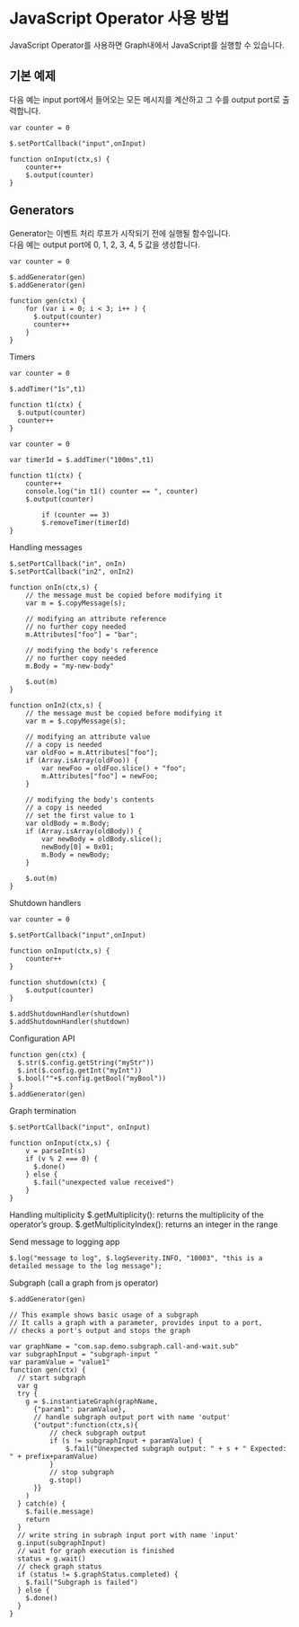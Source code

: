 # JavaScript Operator 사용 방법
JavaScript Operator를 사용하면 Graph내에서 JavaScript를 실행할 수 있습니다.

## 기본 예제
다음 예는 input port에서 들어오는 모든 메시지를 계산하고 그 수를 output port로 출력합니다.
```shell
var counter = 0

$.setPortCallback("input",onInput)

function onInput(ctx,s) {
    counter++
    $.output(counter)
}
```

## Generators
Generator는 이벤트 처리 루프가 시작되기 전에 실행될 함수입니다.<br>
다음 예는 output port에 0, 1, 2, 3, 4, 5 값을 생성합니다.
```shell
var counter = 0

$.addGenerator(gen)
$.addGenerator(gen)

function gen(ctx) {
    for (var i = 0; i < 3; i++ ) {
      $.output(counter)
      counter++
    }
}
```

Timers
```shell
var counter = 0

$.addTimer("1s",t1)

function t1(ctx) {
  $.output(counter)
  counter++
}
```
```shell
var counter = 0

var timerId = $.addTimer("100ms",t1)

function t1(ctx) {
    counter++
    console.log("in t1() counter == ", counter)
    $.output(counter)

        if (counter == 3)
        $.removeTimer(timerId)
}
```

Handling messages
```shell
$.setPortCallback("in", onIn)
$.setPortCallback("in2", onIn2)

function onIn(ctx,s) {
    // the message must be copied before modifying it
    var m = $.copyMessage(s);

    // modifying an attribute reference
    // no further copy needed
    m.Attributes["foo"] = "bar";

    // modifying the body's reference
    // no further copy needed
    m.Body = "my-new-body"

    $.out(m)
}

function onIn2(ctx,s) {
    // the message must be copied before modifying it
    var m = $.copyMessage(s);

    // modifying an attribute value
    // a copy is needed
    var oldFoo = m.Attributes["foo"];
    if (Array.isArray(oldFoo)) {
        var newFoo = oldFoo.slice() + "foo";
        m.Attributes["foo"] = newFoo;
    }

    // modifying the body's contents
    // a copy is needed
    // set the first value to 1
    var oldBody = m.Body;
    if (Array.isArray(oldBody)) {
        var newBody = oldBody.slice();
        newBody[0] = 0x01;
        m.Body = newBody;
    }

    $.out(m)
}
```

Shutdown handlers
```shell
var counter = 0

$.setPortCallback("input",onInput)

function onInput(ctx,s) {
    counter++
}

function shutdown(ctx) {
    $.output(counter)
}

$.addShutdownHandler(shutdown)
$.addShutdownHandler(shutdown)
```

Configuration API
```shell
function gen(ctx) {
  $.str($.config.getString("myStr"))
  $.int($.config.getInt("myInt"))
  $.bool(""+$.config.getBool("myBool"))
}
$.addGenerator(gen)
```

Graph termination
```shell
$.setPortCallback("input", onInput)

function onInput(ctx,s) {
    v = parseInt(s)
    if (v % 2 === 0) {
      $.done()
    } else {
      $.fail("unexpected value received")
    }
}
```

Handling multiplicity
$.getMultiplicity(): returns the multiplicity of the operator’s group.
$.getMultiplicityIndex(): returns an integer in the range

Send message to logging app
```shell
$.log("message to log", $.logSeverity.INFO, "10003", "this is a detailed message to the log message");
```

Subgraph (call a graph from js operator)
```shell
$.addGenerator(gen)

// This example shows basic usage of a subgraph
// It calls a graph with a parameter, provides input to a port,
// checks a port's output and stops the graph

var graphName = "com.sap.demo.subgraph.call-and-wait.sub"
var subgraphInput = "subgraph-input "
var paramValue = "value1"
function gen(ctx) {
  // start subgraph
  var g
  try {
    g = $.instantiateGraph(graphName,
      {"param1": paramValue},
      // handle subgraph output port with name 'output'
      {"output":function(ctx,s){
          // check subgraph output
          if (s != subgraphInput + paramValue) {
              $.fail("Unexpected subgraph output: " + s + " Expected: " + prefix+paramValue)
          }
          // stop subgraph
          g.stop()
      }}
    )
  } catch(e) {
    $.fail(e.message)
    return
  }
  // write string in subraph input port with name 'input'
  g.input(subgraphInput)
  // wait for graph execution is finished
  status = g.wait()
  // check graph status
  if (status != $.graphStatus.completed) {
    $.fail("Subgraph is failed")
  } else {
    $.done()
  }
}
```
